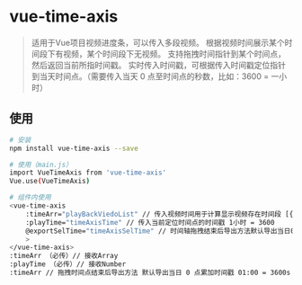 # vue-time-axis

> 适用于Vue项目视频进度条，可以传入多段视频。
> 根据视频时间展示某个时间段下有视频，某个时间段下无视频。
> 支持拖拽时间指针到某个时间点，然后返回当前所指时间戳。
> 实时传入时间戳，可根据传入时间戳定位指针到当天时间点。（需要传入当天 0 点至时间点的秒数，比如：3600 = 一小时）

## 使用

``` bash
# 安装
npm install vue-time-axis --save

# 使用（main.js）
import VueTimeAxis from 'vue-time-axis'
Vue.use(VueTimeAxis)

# 组件内使用
<vue-time-axis
    :timeArr="playBackViedoList" // 传入视频时间用于计算显示视频存在时间段 [{endTime: 1539911782, startTime: 1539911181}]
    :playTime="timeAxisTime" // 传入当前定位时间点的时间戳 1小时 = 3600
    @exportSelTime="timeAxisSelTime" // 时间轴拖拽结束后导出方法默认导出当日0点++ 计算后的时间戳 01:00 = 3600s
    >
</vue-time-axis>
:timeArr （必传）// 接收Array
:playTime （必传）// 接收Number
:timeArr // 拖拽时间点结束后导出方法 默认导出当日 0 点累加时间戳 01:00 = 3600s
```
